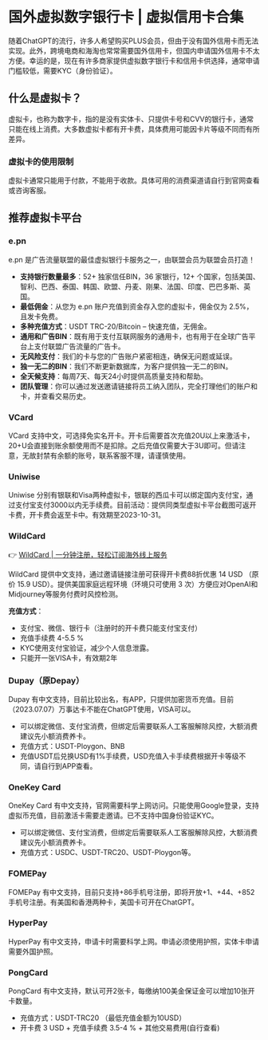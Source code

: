 # 国外虚拟数字银行卡 | 虚拟信用卡合集

随着ChatGPT的流行，许多人希望购买PLUS会员，但由于没有国外信用卡而无法实现。此外，跨境电商和海淘也常常需要国外信用卡，但国内申请国外信用卡不太方便。幸运的是，现在有许多商家提供虚拟数字银行卡和信用卡供选择，通常申请门槛较低，需要KYC（身份验证）。

## 什么是虚拟卡？

虚拟卡，也称为数字卡，指的是没有实体卡、只提供卡号和CVV的银行卡，通常只能在线上消费。大多数虚拟卡都有开卡费，具体费用可能因卡片等级不同而有所差异。

### 虚拟卡的使用限制

虚拟卡通常只能用于付款，不能用于收款。具体可用的消费渠道请自行到官网查看或咨询客服。

## 推荐虚拟卡平台

### e.pn

e.pn 是广告流量联盟的最佳虚拟银行卡服务之一，由联盟会员为联盟会员打造！

- **支持银行数量最多**：52+ 独家信任BIN，36 家银行，12+ 个国家，包括美国、智利、巴西、泰国、韩国、欧盟、丹麦、刚果、法国、印度、巴巴多斯、英国。
- **最低佣金**：从您为 e.pn 账户充值到资金存入您的虚拟卡，佣金仅为 2.5%，且发卡免费。
- **多种充值方式**：USDT TRC-20/Bitcoin – 快速充值，无佣金。
- **通用和广告BIN**：既有用于支付互联网服务的通用卡，也有用于在全球广告平台上支付联盟广告流量的广告卡。
- **无风险支付**：我们的卡与您的广告账户紧密相连，确保无问题或延误。
- **独一无二的BIN**：我们不断更新数据库，为客户提供独一无二的BIN。
- **全天候支持**：每周7天、每天24小时提供高质量支持和帮助。
- **团队管理**：你可以通过发送邀请链接将员工纳入团队，完全打理他们的账户和卡，并查看交易历史。

### VCard

VCard 支持中文，可选择免实名开卡。开卡后需要首次充值20U以上来激活卡，20+U会直接到账余额使用而不是扣除。之后充值仅需要大于3U即可。但请注意，无故封禁有余额的账号，联系客服不理，请谨慎使用。

### Uniwise

Uniwise 分别有银联和Visa两种虚拟卡，银联的西瓜卡可以绑定国内支付宝，通过支付宝支付3000以内无手续费。目前活动：提供同类型虚拟卡平台截图可返开卡费，开卡费会返至卡中。有效期至2023-10-31。

### WildCard

👉 [WildCard | 一分钟注册，轻松订阅海外线上服务](https://bbtdd.com/WildCard)

WildCard 提供中文支持，通过邀请链接注册可获得开卡费88折优惠 14 USD （原价 15.9 USD）。提供美国家庭远程环境（环境只可使用 3 次）方便应对OpenAI和Midjourney等服务付费时风控检测。

**充值方式**：
- 支付宝、微信、银行卡（注册时的开卡费只能支付宝支付）
- 充值手续费 4-5.5 %
- KYC使用支付宝验证，减少个人信息泄露。
- 只能开一张VISA卡，有效期2年

### Dupay（原Depay）

Dupay 有中文支持，目前比较出名，有APP，只提供加密货币充值。目前（2023.07.07）万事达卡不能在ChatGPT使用，VISA可以。

- 可以绑定微信、支付宝消费，但绑定后需要联系人工客服解除风控，大额消费建议先小额消费养卡。
- 充值方式：USDT-Ploygon、BNB
- 充值USDT后兑换USD有1%手续费，USD充值入卡手续费根据开卡等级不同，请自行到APP查看。

### OneKey Card

OneKey Card 有中文支持，官网需要科学上网访问。只能使用Google登录，支持虚拟币充值，目前激活卡需要走邀请。已不支持中国身份验证KYC。

- 可以绑定微信、支付宝消费，但绑定后需要联系人工客服解除风控，大额消费建议先小额消费养卡。
- 充值方式：USDC、USDT-TRC20、USDT-Ploygon等。

### FOMEPay

FOMEPay 有中文支持，目前只支持+86手机号注册，即将开放+1、+44、+852手机号注册。有美国和香港两种卡，美国卡可开在ChatGPT。

### HyperPay

HyperPay 有中文支持，申请卡时需要科学上网。申请必须使用护照，实体卡申请需要外国护照。

### PongCard

PongCard 有中文支持，默认可开2张卡，每缴纳100美金保证金可以增加10张开卡数量。

- 充值方式：USDT-TRC20 （最低充值金额为10USD）
- 开卡费 3 USD + 充值手续费 3.5-4 % + 其他交易费用(自行查看)